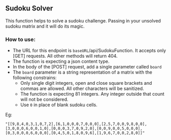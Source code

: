 ## Sudoku Solver

This function helps to solve a sudoku challenge. Passing in your unsolved sudoku matrix and it will do its magic.

### How to use:

- The URL for this endpoint is `baseURL`/api/SudokuFunction. It accepts only [GET] requests. All other methods will return 404.
- The function is expecting a json content type.
- In the body of the [POST] request, add a single parameter called `board`
- The `board` parameter is a string representation of a matrix with the following constrains:
  - Only single digit integers, open and close square brackets and commas are allowed. All other characters will be sanitized.
  - The function is expecting 81 integers. Any integer outside that count will not be considered.
  - Use `0` in place of blank sudoku cells.

Eg:
```
"[[9,8,4,0,3,1,0,7,2],[6,1,0,0,0,7,0,0,0],[2,5,7,0,0,9,8,0,0],[3,0,0,0,6,0,0,1,0],[0,0,0,3,7,0,9,2,0],[0,0,9,0,0,5,0,0,0],[0,3,0,0,0,6,0,0,0],[0,4,5,0,1,8,0,9,6],[1,9,6,7,0,0,2,8,0]]"
```
